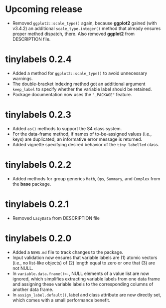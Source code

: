 
# Upcoming release

- Removed `ggplot2::scale_type()` again, because **ggplot2** gained (with v3.4.2)
  an additional `scale_type.integer()` method that already ensures proper method
  dispatch, there. Also removed **ggplot2** from DESCRIPTION file.


# tinylabels 0.2.4

- Added a method for `ggplot2::scale_type()` to avoid unnecessary warnings.
- The double-bracket indexing method got an additional argument `keep_label` to 
  specify whether the variable label should be retained.
- Package documentation now uses the  `"_PACKAGE"` feature.


# tinylabels 0.2.3

- Added `as()` methods to support the S4 class system.
- For the data-frame method, if names of to-be-assigned values (i.e., keys) are
  duplicated, an informative error message is returned.
- Added vignette specifying desired behavior of the `tiny_labelled` class.

# tinylabels 0.2.2

- Added methods for group generics `Math`, `Ops`, `Summary`, and `Complex` from
  the **base** package.

# tinylabels 0.2.1

- Removed `LazyData` from DESCRIPTION file

# tinylabels 0.2.0

- Added a `NEWS.md` file to track changes to the package.
- Input validation now ensures that variable labels are (1) atomic vectors (i.e.,
  no list-like objects) of (2) length equal to zero or one that (3) are not NULL.
- In `variable.data.frame()<-`, NULL elements of a value list are now ignored,
  which simplifies extracting variable labels from one data frame and assigning
  these variable labels to the corresponding columns of another data frame.
- In `assign_label.default()`, label and class attribute are now directly set,
  which comes with a small performance benefit.

